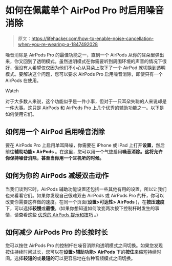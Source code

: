 # 如何在佩戴单个 AirPod Pro 时启用噪音消除

> 原文：<https://lifehacker.com/how-to-enable-noise-cancellation-when-you-re-wearing-a-1847492028>

噪音消除是 AirPods Pro 的最佳功能之一，直到一个 AirPods 从你的耳朵里弹出来，你又回到了透明模式。虽然透明模式在你需要听到周围环境的声音的情况下很好，但没有人希望仅仅因为他们不小心从耳朵上取下了一个 AirPod 就切换到透明模式。要解决这个问题，您可以要求 AirPods Pro 启用噪音消除，即使只有一个 AirPods 在使用。

Watch

对于大多数人来说，这个功能似乎是一件小事，但对于一只耳朵失聪的人来说却是一件大事。这只是 AirPods 和 AirPods Pro 上几个优秀的辅助功能之一。以下是如何使用它们。

## 如何用一个 AirPod 启用噪音消除

要在 AirPods Pro 上启用单耳降噪，你需要在 iPhone 或 iPad 上打开**设置**，然后前往**辅助功能> AirPods** 。在这里，您可以用一个气垫启用**噪音消除。这将允许你保持噪音消除，甚至当你用一个耳机听的时候。**

## 如何为你的 AirPods 减缓双击动作

当我们谈到它时，AirPods 辅助功能设置还包括一些其他有用的设置，所以让我们也来看看它们。如果你发现自己很难双击 AirPods 或 AirPods Pro 的杆，你可以改变你需要这样做的速度。在同一个页面(**设置>可达性> AirPods** )，在**按压速度**下，可以选择**较慢**或**最慢**。(如果你想知道如何改变两次按下控制杆时发生的事情，请查看这些 [优秀的 AirPods 提示和技巧](https://lifehacker.com/the-essential-tips-and-tricks-for-getting-the-most-out-1826867565) 。)

## 如何减少 AirPods Pro 的长按时长

您可以按住 AirPods Pro 的控制杆在噪音消除和透明模式之间切换。如果您发现按住持续时间过长，您可以在**设置>辅助功能> AirPods** 下的**按住**来缩短持续时间。选择**较短的**或**最短的**可以更容易地在各种音频模式之间切换。